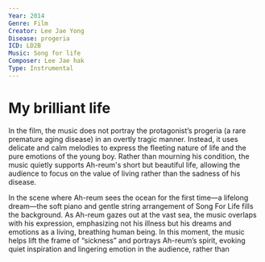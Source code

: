 ```yaml
---
Year: 2014
Genre: Film
Creator: Lee Jae Yong
Disease: progeria
ICD: LD2B
Music: Song for life
Composer: Lee Jae hak
Type: Instrumental
---
```


# My brilliant life

In the film, the music does not portray the protagonist’s progeria (a rare premature aging disease) in an overtly tragic manner. Instead, it uses delicate and calm melodies to express the fleeting nature of life and the pure emotions of the young boy. Rather than mourning his condition, the music quietly supports Ah-reum's short but beautiful life, allowing the audience to focus on the value of living rather than the sadness of his disease.

In the scene where Ah-reum sees the ocean for the first time—a lifelong dream—the soft piano and gentle string arrangement of Song For Life fills the background. As Ah-reum gazes out at the vast sea, the music overlaps with his expression, emphasizing not his illness but his dreams and emotions as a living, breathing human being. In this moment, the music helps lift the frame of “sickness” and portrays Ah-reum’s spirit, evoking quiet inspiration and lingering emotion in the audience, rather than
